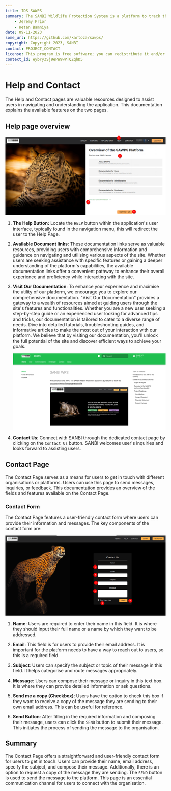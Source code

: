 ```yaml
---
title: IDS SAWPS
summary: The SANBI Wildlife Protection System is a platform to track the population levels of endangered wildlife.
    - Jeremy Prior
    - Ketan Bamniya
date: 09-11-2023
some_url: https://github.com/kartoza/sawps/
copyright: Copyright 2023, SANBI
contact: PROJECT_CONTACT
license: This program is free software; you can redistribute it and/or modify it under the terms of the GNU Affero General Public License as published by the Free Software Foundation; either version 3 of the License, or (at your option) any later version.
context_id: eybYy3Sj9ePW9wPTQZqhD5
---
```


# Help and Contact

The Help and Contact pages are valuable resources designed to assist users in navigating and understanding the application. This documentation explains the available features on the two pages.

## Help page overview

![Help page](./img/help-contact-1.png)

1. **The Help Button:** Locate the `HELP` button within the application's user interface, typically found in the navigation menu, this will redirect the user to the Help Page.

2. **Available Document links**:  These documentation links serve as valuable resources, providing users with comprehensive information and guidance on navigating and utilising various aspects of the site. Whether users are seeking assistance with specific features or gaining a deeper understanding of the platform's capabilities, the available documentation links offer a convenient pathway to enhance their overall experience and proficiency while interacting with the site.

3. **Visit Our Documentation**: To enhance your experience and maximise the utility of our platform, we encourage you to explore our comprehensive documentation. "Visit Our Documentation" provides a gateway to a wealth of resources aimed at guiding users through the site's features and functionalities. Whether you are a new user seeking a step-by-step guide or an experienced user looking for advanced tips and tricks, our documentation is tailored to cater to a diverse range of needs. Dive into detailed tutorials, troubleshooting guides, and informative articles to make the most out of your interaction with our platform. We believe that by visiting our documentation, you'll unlock the full potential of the site and discover efficient ways to achieve your goals.

    ![Documentation](./img/help-contact-2.png)

4. **Contact Us**: Connect with SANBI through the dedicated contact page by clicking on the `Contact Us` button. SANBI welcomes user's inquiries and looks forward to assisting users.

## Contact Page

The Contact Page serves as a means for users to get in touch with different organisations or platforms. Users can use this page to send messages, inquiries, or feedback. This documentation provides an overview of the fields and features available on the Contact Page.

### Contact Form

The Contact Page features a user-friendly contact form where users can provide their information and messages. The key components of the contact form are:

![Contact us](./img/help-contact-3.png)

1. **Name**: Users are required to enter their name in this field.  It is where they should input their full name or a name by which they want to be addressed.

2. **Email**: This field is for users to provide their email address. It is important for the platform needs to have a way to reach out to users, so this is a required field.

3. **Subject**: Users can specify the subject or topic of their message in this field. It helps categorise and route messages appropriately.

4. **Message**: Users can compose their message or inquiry in this text box.  It is where they can provide detailed information or ask questions.

5. **Send me a copy (Checkbox)**: Users have the option to check this box if they want to receive a copy of the message they are sending to their own email address. This can be useful for reference.

6. **Send Button**: After filling in the required information and composing their message, users can click the `SEND` button to submit their message. This initiates the process of sending the message to the organisation.

## Summary

The Contact Page offers a straightforward and user-friendly contact form for users to get in touch. Users can provide their name, email address, specify the subject, and compose their message. Additionally, there is an option to request a copy of the message they are sending. The `SEND` button is used to send the message to the platform. This page is an essential communication channel for users to connect with the organisation.
